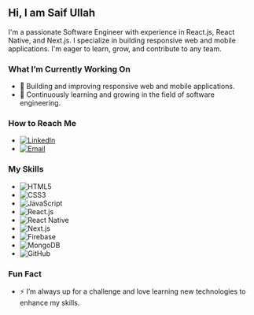 ## Hi, I am Saif Ullah  
I'm a passionate Software Engineer with experience in React.js, React Native, and Next.js. I specialize in building responsive web and mobile applications. I'm eager to learn, grow, and contribute to any team.

### What I’m Currently Working On
- 🔭 Building and improving responsive web and mobile applications.
- 🌱 Continuously learning and growing in the field of software engineering.

### How to Reach Me
- [![LinkedIn](https://img.shields.io/badge/-LinkedIn-0A66C2?style=flat-square&logo=LinkedIn&logoColor=white)](https://www.linkedin.com/in/saif-ullah-a6481b243/)
- [![Email](https://img.shields.io/badge/-Email-D14836?style=flat-square&logo=Gmail&logoColor=white)](mailto:saifullah8402@gmail.com)

### My Skills
- ![HTML5](https://img.shields.io/badge/-HTML5-E34F26?style=flat-square&logo=html5&logoColor=white)
- ![CSS3](https://img.shields.io/badge/-CSS3-1572B6?style=flat-square&logo=css3&logoColor=white)
- ![JavaScript](https://img.shields.io/badge/-JavaScript-F7DF1E?style=flat-square&logo=javascript&logoColor=black)
- ![React.js](https://img.shields.io/badge/-React-61DAFB?style=flat-square&logo=react&logoColor=black)
- ![React Native](https://img.shields.io/badge/-React%20Native-61DAFB?style=flat-square&logo=react&logoColor=black)
- ![Next.js](https://img.shields.io/badge/-Next.js-000000?style=flat-square&logo=nextdotjs&logoColor=white)
- ![Firebase](https://img.shields.io/badge/-Firebase-FFCA28?style=flat-square&logo=firebase&logoColor=black)
- ![MongoDB](https://img.shields.io/badge/-MongoDB-47A248?style=flat-square&logo=mongodb&logoColor=white)
- ![GitHub](https://img.shields.io/badge/-GitHub-181717?style=flat-square&logo=github&logoColor=white)

### Fun Fact
- ⚡ I’m always up for a challenge and love learning new technologies to enhance my skills.
